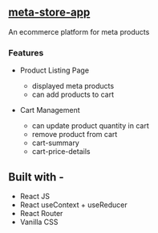 ## [meta-store-app](https://ecom-store-assignment.netlify.app/)

 An ecommerce platform for meta products

 ### Features
- Product Listing Page
   - displayed meta products
   - can add products to cart

     
- Cart Management
  -  can update product quantity in cart
  -  remove product from cart
  -  cart-summary
  -  cart-price-details

## Built with -
* React JS
* React useContext + useReducer
* React Router
* Vanilla CSS
